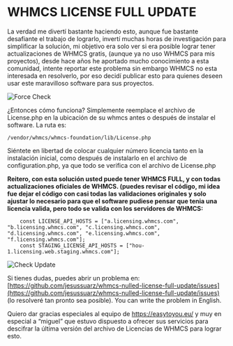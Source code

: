 # WHMCS LICENSE FULL UPDATE
La verdad me divertí bastante haciendo esto, aunque fue bastante desafiante el trabajo de lograrlo, invertí muchas horas de investigación para simplificar la solución, mi objetivo era solo ver si era posible lograr tener actualizaciones de WHMCS gratis, (aunque ya no uso WHMCS para mis proyectos), desde hace años he aportado mucho conocimiento a esta comunidad, intente reportar este problema sin embargo WHMCS no esta interesada en resolverlo, por eso decidí publicar esto para quienes deseen usar este maravilloso software para sus proyectos. 

![Force Check](https://github.com/jesussuarz/whmcs-nulled-license-full-update/blob/main/force_license.png?raw=true)

¿Entonces cómo funciona? Simplemente reemplace el archivo de License.php en la ubicación de su whmcs antes o después de instalar el software. La ruta es: 
```
/vendor/whmcs/whmcs-foundation/lib/License.php
```
Siéntete en libertad de colocar cualquier número licencia tanto en la instalación inicial, como después de instalarlo en el archivo de configuration.php, ya que todo se verifica con el archivo de License.php

**Reitero, con esta solución usted puede tener WHMCS FULL, y con todas actualizaciones oficiales de WHMCS. (puedes revisar el código, mi idea fue dejar el código con casi todas las validaciones originales y solo ajustar lo necesario para que el software pudiese pensar que tenia una licencia valida, pero todo se valida con los servidores de WHMCS:**
```
    const LICENSE_API_HOSTS = ["a.licensing.whmcs.com", "b.licensing.whmcs.com", "c.licensing.whmcs.com", "d.licensing.whmcs.com", "e.licensing.whmcs.com", "f.licensing.whmcs.com"];
    const STAGING_LICENSE_API_HOSTS = ["hou-1.licensing.web.staging.whmcs.com"];
```

![Check Update](https://github.com/jesussuarz/whmcs-nulled-license-full-update/blob/main/update_check.png?raw=true)

Si tienes dudas, puedes abrir un problema en: [https://github.com/jesussuarz/whmcs-nulled-license-full-update/issues](https://github.com/jesussuarz/whmcs-nulled-license-full-update/issues) (lo resolveré tan pronto sea posible). You can write the problem in English.

Quiero dar gracias especiales al equipo de https://easytoyou.eu/ y muy en especial a “miguel” que estuvo dispuesto a ofrecer sus servicios para descifrar la última versión del archivo de Licencias de WHMCS para lograr esto.
